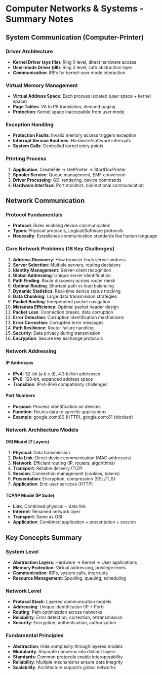 # Computer Networks & Systems - Summary Notes

## System Communication (Computer-Printer)

### Driver Architecture

- **Kernel Driver (sys file)**: Ring 0 level, direct hardware access
- **User-mode Driver (dll)**: Ring 3 level, safe abstraction layer
- **Communication**: IRPs for kernel-user mode interaction

### Virtual Memory Management

- **Virtual Address Space**: Each process isolated (user space + kernel space)
- **Page Tables**: VA to PA translation, demand paging
- **Protection**: Kernel space inaccessible from user mode

### Exception Handling

- **Protection Faults**: Invalid memory access triggers exception
- **Interrupt Service Routines**: Hardware/software interrupts
- **System Calls**: Controlled kernel entry points

### Printing Process

1. **Application**: CreateFile → GetPrinter → StartDocPrinter
2. **Spooler Service**: Queue management, EMF conversion
3. **Driver Processing**: GDI rendering, device commands
4. **Hardware Interface**: Port monitors, bidirectional communication

## Network Communication

### Protocol Fundamentals

- **Protocol**: Rules enabling device communication
- **Types**: Physical protocols, Logical/Software protocols
- **Necessity**: Establishes communication standards like human language

### Core Network Problems (18 Key Challenges)

1. **Address Discovery**: How browser finds server address
2. **Server Selection**: Multiple servers, routing decisions
3. **Identity Management**: Server-client recognition
4. **Global Addressing**: Unique server identification
5. **Path Finding**: Route discovery across router mesh
6. **Optimal Routing**: Shortest path vs load balancing
7. **Dynamic Statistics**: Real-time device status tracking
8. **Data Chunking**: Large data transmission strategies
9. **Packet Routing**: Independent packet navigation
10. **Metadata Efficiency**: Optimal packet header design
11. **Packet Loss**: Connection breaks, data corruption
12. **Error Detection**: Corruption identification mechanisms
13. **Error Correction**: Corrupted error messages
14. **Path Resilience**: Router failure handling
15. **Security**: Data privacy during transmission
16. **Encryption**: Secure key exchange protocols

### Network Addressing

#### IP Addresses

- **IPv4**: 32-bit (a.b.c.d), 4.3 billion addresses
- **IPv6**: 128-bit, expanded address space
- **Transition**: IPv4-IPv6 compatibility challenges

#### Port Numbers

- **Purpose**: Process identification on devices
- **Function**: Routes data to specific applications
- **Example**: google.com:80 (HTTP), google.com:81 (blocked)

### Network Architecture Models

#### OSI Model (7 Layers)

1. **Physical**: Data transmission
2. **Data Link**: Direct device communication (MAC addresses)
3. **Network**: Efficient routing (IP, routers, algorithms)
4. **Transport**: Reliable delivery (TCP)
5. **Session**: Connection management (cookies, tokens)
6. **Presentation**: Encryption, compression (SSL/TLS)
7. **Application**: End-user services (HTTP)

#### TCP/IP Model (IP Suite)

- **Link**: Combined physical + data link
- **Internet**: Renamed network layer
- **Transport**: Same as OSI
- **Application**: Combined application + presentation + session

## Key Concepts Summary

### System Level

- **Abstraction Layers**: Hardware → Kernel → User applications
- **Memory Protection**: Virtual addressing, privilege levels
- **Communication**: IRPs, system calls, interrupts
- **Resource Management**: Spooling, queuing, scheduling

### Network Level

- **Protocol Stack**: Layered communication models
- **Addressing**: Unique identification (IP + Port)
- **Routing**: Path optimization across networks
- **Reliability**: Error detection, correction, retransmission
- **Security**: Encryption, authentication, authorization

### Fundamental Principles

- **Abstraction**: Hide complexity through layered models
- **Modularity**: Separate concerns into distinct layers
- **Standards**: Common protocols enable interoperability
- **Reliability**: Multiple mechanisms ensure data integrity
- **Scalability**: Architecture supports global networks

